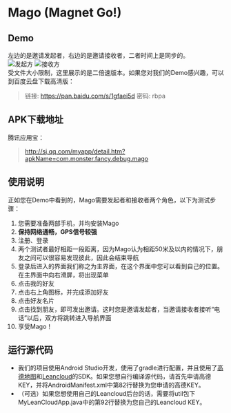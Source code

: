 # Mago (Magnet Go!)

## Demo
左边的是邀请发起者，右边的是邀请接收者，二者时间上是同步的。</br>
![发起方](https://github.com/rushzhou/Mago/blob/master/raw/sender.gif)
![接收方](https://github.com/rushzhou/Mago/blob/master/raw/receiver.gif)</br>
受文件大小限制，这里展示的是二倍速版本。如果您对我们的Demo感兴趣，可以到百度云盘下载高清版：
>链接: https://pan.baidu.com/s/1gfaei5d 密码: rbpa

## APK下载地址
腾讯应用宝：
>http://sj.qq.com/myapp/detail.htm?apkName=com.monster.fancy.debug.mago

## 使用说明
正如您在Demo中看到的，Mago需要发起者和接收者两个角色，以下为测试步骤：
1. 您需要准备两部手机，并均安装Mago
2. **保持网络通畅，GPS信号较强**
3. 注册、登录
4. 两个测试者最好相距一段距离，因为Mago认为相距50米及以内的情况下，朋友之间可以很容易发现彼此，因此会结束导航
5. 登录后进入的界面我们称之为主界面，在这个界面中您可以看到自己的位置。在主界面中向右滑屏，将出现菜单
6. 点击我的好友
7. 点击右上角图标，并完成添加好友
8. 点击好友名片
9. 点击找到朋友，即可发出邀请。这时您是邀请发起者，当邀请接收者接听“电话”以后，双方将跳转进入导航界面
10. 享受Mago！

## 运行源代码
* 我们的项目使用Android Studio开发，使用了gradle进行配置，并且使用了[高德地图](http://lbs.amap.com/)和[Leancloud](https://leancloud.cn/)的SDK。如果您想自行编译源代码，请首先申请高德KEY，并将AndroidManifest.xml中第82行替换为您申请的高德KEY。
* （可选）如果您想使用自己的Leancloud后台的话，需要将util包下MyLeanCloudApp.java中的第92行替换为您自己的Leancloud KEY。